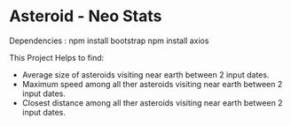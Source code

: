 # Asteroid - Neo Stats

Dependencies :
npm install bootstrap
npm install axios

This Project Helps to find:
* Average size of asteroids visiting near earth between 2 input dates.
* Maximum speed among all ther asteroids visiting near earth between 2 input dates.
* Closest distance among all ther asteroids visiting near earth between 2 input dates.
